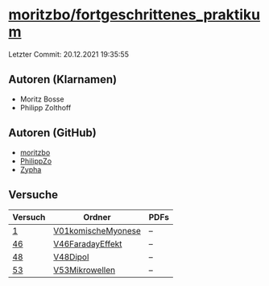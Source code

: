 # [moritzbo/fortgeschrittenes_praktikum](https://github.com/moritzbo/fortgeschrittenes_praktikum)

Letzter Commit: 20.12.2021 19:35:55

## Autoren (Klarnamen)
- Moritz Bosse
- Philipp Zolthoff

## Autoren (GitHub)
- [moritzbo](https://github.com/moritzbo)
- [PhilippZo](https://github.com/PhilippZo)
- [Zypha](https://github.com/Zypha)

## Versuche

|       Versuch        |                                                  Ordner                                                  |PDFs|
|----------------------|----------------------------------------------------------------------------------------------------------|----|
|[1](../../versuch/1)  |[V01komischeMyonese](https://github.com/moritzbo/fortgeschrittenes_praktikum/tree/main/V01komischeMyonese)|–   |
|[46](../../versuch/46)|[V46FaradayEffekt](https://github.com/moritzbo/fortgeschrittenes_praktikum/tree/main/V46FaradayEffekt)    |–   |
|[48](../../versuch/48)|[V48Dipol](https://github.com/moritzbo/fortgeschrittenes_praktikum/tree/main/V48Dipol)                    |–   |
|[53](../../versuch/53)|[V53Mikrowellen](https://github.com/moritzbo/fortgeschrittenes_praktikum/tree/main/V53Mikrowellen)        |–   |
